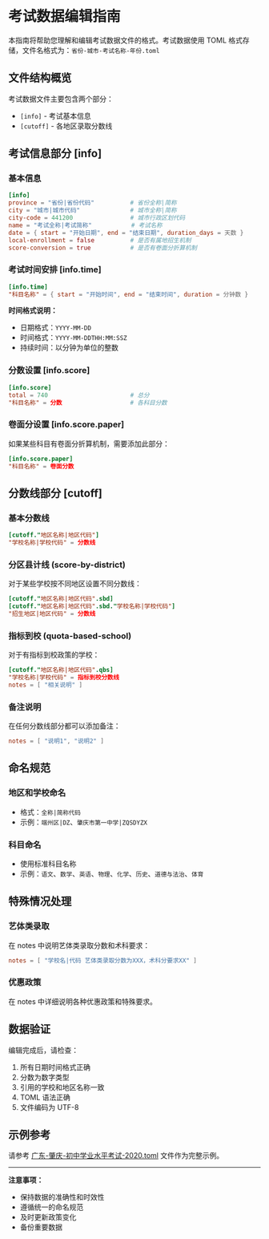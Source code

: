 # 考试数据编辑指南

本指南将帮助您理解和编辑考试数据文件的格式。考试数据使用 TOML 格式存储，文件名格式为：`省份-城市-考试名称-年份.toml`

## 文件结构概览

考试数据文件主要包含两个部分：
- `[info]` - 考试基本信息
- `[cutoff]` - 各地区录取分数线

## 考试信息部分 [info]

### 基本信息

```toml
[info]
province = "省份|省份代码"          # 省份全称|简称
city = "城市|城市代码"              # 城市全称|简称  
city-code = 441200                # 城市行政区划代码
name = "考试全称|考试简称"           # 考试名称
date = { start = "开始日期", end = "结束日期", duration_days = 天数 }
local-enrollment = false          # 是否有属地招生机制
score-conversion = true           # 是否有卷面分折算机制
```

### 考试时间安排 [info.time]

```toml
[info.time]
"科目名称" = { start = "开始时间", end = "结束时间", duration = 分钟数 }
```

**时间格式说明：**
- 日期格式：`YYYY-MM-DD`
- 时间格式：`YYYY-MM-DDTHH:MM:SSZ`
- 持续时间：以分钟为单位的整数

### 分数设置 [info.score]

```toml
[info.score]
total = 740                       # 总分
"科目名称" = 分数                   # 各科目分数
```

### 卷面分设置 [info.score.paper]

如果某些科目有卷面分折算机制，需要添加此部分：

```toml
[info.score.paper]
"科目名称" = 卷面分数
```

## 分数线部分 [cutoff]

### 基本分数线

```toml
[cutoff."地区名称|地区代码"]
"学校名称|学校代码" = 分数线
```

### 分区县计线 (score-by-district)

对于某些学校按不同地区设置不同分数线：

```toml
[cutoff."地区名称|地区代码".sbd]
[cutoff."地区名称|地区代码".sbd."学校名称|学校代码"]
"招生地区|地区代码" = 分数线
```

### 指标到校 (quota-based-school)

对于有指标到校政策的学校：

```toml
[cutoff."地区名称|地区代码".qbs]
"学校名称|学校代码" = 指标到校分数线
notes = [ "相关说明" ]
```

### 备注说明

在任何分数线部分都可以添加备注：

```toml
notes = [ "说明1", "说明2" ]
```

## 命名规范

### 地区和学校命名
- 格式：`全称|简称代码`
- 示例：`端州区|DZ`、`肇庆市第一中学|ZQSDYZX`

### 科目命名
- 使用标准科目名称
- 示例：`语文`、`数学`、`英语`、`物理`、`化学`、`历史`、`道德与法治`、`体育`

## 特殊情况处理

### 艺体类录取
在 notes 中说明艺体类录取分数和术科要求：
```toml
notes = [ "学校名|代码 艺体类录取分数为XXX，术科分要求XX" ]
```

### 优惠政策
在 notes 中详细说明各种优惠政策和特殊要求。

## 数据验证

编辑完成后，请检查：
1. 所有日期时间格式正确
2. 分数为数字类型
3. 引用的学校和地区名称一致
4. TOML 语法正确
5. 文件编码为 UTF-8

## 示例参考

请参考 [广东-肇庆-初中学业水平考试-2020.toml](./data/exam/广东-肇庆-初中学业水平考试-2020.toml) 文件作为完整示例。

---

**注意事项：**
- 保持数据的准确性和时效性
- 遵循统一的命名规范
- 及时更新政策变化
- 备份重要数据